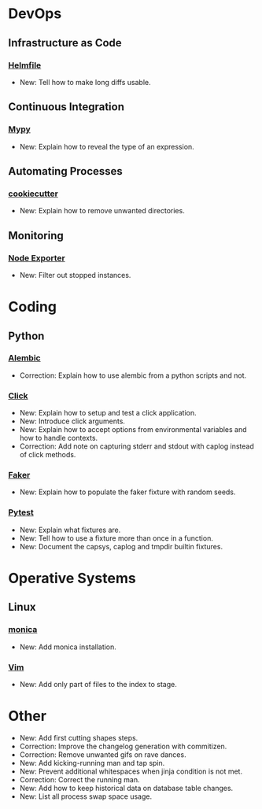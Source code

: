 # DevOps

## Infrastructure as Code

### [Helmfile](helmfile.md)

* New: Tell how to make long diffs usable.

## Continuous Integration

### [Mypy](mypy.md)

* New: Explain how to reveal the type of an expression.

## Automating Processes

### [cookiecutter](cookiecutter.md)

* New: Explain how to remove unwanted directories.

## Monitoring

### [Node Exporter](node_exporter.md)

* New: Filter out stopped instances.

# Coding

## Python

### [Alembic](alembic.md)

* Correction: Explain how to use alembic from a python scripts and not.

### [Click](click.md)

* New: Explain how to setup and test a click application.
* New: Introduce click arguments.
* New: Explain how to accept options from environmental variables and how to handle contexts.
* Correction: Add note on capturing stderr and stdout with caplog instead of click methods.

### [Faker](faker.md)

* New: Explain how to populate the faker fixture with random seeds.

### [Pytest](pytest.md)

* New: Explain what fixtures are.
* New: Tell how to use a fixture more than once in a function.
* New: Document the capsys, caplog and tmpdir builtin fixtures.

# Operative Systems

## Linux

### [monica](monica.md)

* New: Add monica installation.

### [Vim](vim.md)

* New: Add only part of files to the index to stage.

# Other

* New: Add first cutting shapes steps.
* Correction: Improve the changelog generation with commitizen.
* Correction: Remove unwanted gifs on rave dances.
* New: Add kicking-running man and tap spin.
* New: Prevent additional whitespaces when jinja condition is not met.
* Correction: Correct the running man.
* New: Add how to keep historical data on database table changes.
* New: List all process swap space usage.
